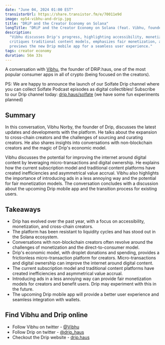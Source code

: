 ```yaml
---
date: "June 04, 2024 01:00 EST"
transistorUrl: https://share.transistor.fm/e/70011e9d
image: ep54-vibhu-and-drip.jpg
title: "DRiP and the Creator Economy on Solana"
longTitle: "DRiP and the Creator Economy on Solana (feat. Vibhu, founder)"
description:
  "Vibhu discusses Drip's progress, highlighting accessibility, monetization. He
  critiques traditional content models, emphasizes fair monetization, and
  previews the new Drip mobile app for a seamless user experience."
tags: creator economy
duration: 56m 33s
---
```


A conversation with [Vibhu](https://x.com/vibhu), the founder of DRiP.haus, one
of the most popular consumer apps in all of crypto (being focused on the
creators).

PS: We are happy to announce the launch of our Solfate Drip channel where you
can collect Solfate Podcast episodes as digital collectibles! Subscribe to our
Drip channel today: [drip.haus/solfate](https://drip.haus/solfate) (we have some
fun experiments planned)

## Summary

In this conversation, Vibhu Norby, the founder of Drip, discusses the latest
updates and developments with the platform. He talks about the expansion to
cross-chain creators and the challenges of sourcing and curating creators. He
also shares insights into conversations with non-blockchain creators and the
magic of Drip's economic model.

Vibhu discusses the potential for improving the internet around digital content
by leveraging micro-transactions and digital ownership. He explains how the
current subscription model and traditional content platforms have created
inefficiencies and asymmetrical value accrual. Vibhu also highlights the
importance of introducing ads in a less annoying way and the potential for fair
monetization models. The conversation concludes with a discussion about the
upcoming Drip mobile app and the transition process for existing users.

## Takeaways

- Drip has evolved over the past year, with a focus on accessibility,
  monetization, and cross-chain creators.
- The platform has been resistant to liquidity cycles and has stood out in the
  Solana ecosystem.
- Conversations with non-blockchain creators often revolve around the challenges
  of monetization and the direct-to-consumer model.
- Drip's economic model, with droplet donations and spending, provides a
  frictionless micro-transaction platform for creators. Micro-transactions and
  digital ownership can improve the internet around digital content.
- The current subscription model and traditional content platforms have created
  inefficiencies and asymmetrical value accrual.
- Introducing ads in a less annoying way can provide fair monetization models
  for creators and benefit users. Drip may experiment with this in the future.
- The upcoming Drip mobile app will provide a better user experience and
  seamless integration with wallets.

## Find Vibhu and Drip online

- Follow Vibhu on twitter - [@Vibhu](https://twitter.com/Vibhu)
- Follow Drip on twitter - [@drip_haus](https://twitter.com/drip_haus)
- Checkout the Drip website - [drip.haus](https://drip.haus)
